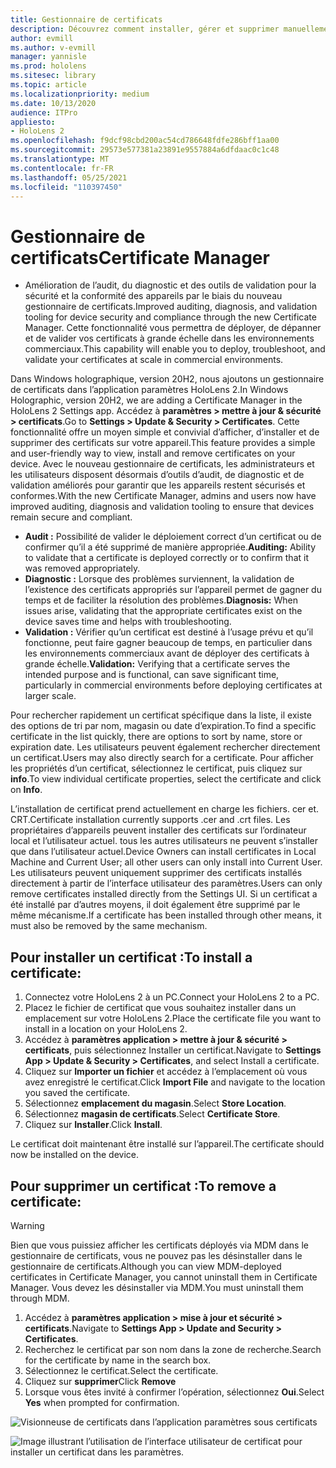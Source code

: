 ```yaml
---
title: Gestionnaire de certificats
description: Découvrez comment installer, gérer et supprimer manuellement des certificats sur des appareils de réalité mixte HoloLens 2.
author: evmill
ms.author: v-evmill
manager: yannisle
ms.prod: hololens
ms.sitesec: library
ms.topic: article
ms.localizationpriority: medium
ms.date: 10/13/2020
audience: ITPro
appliesto:
- HoloLens 2
ms.openlocfilehash: f9dcf98cbd200ac54cd786648fdfe286bff1aa00
ms.sourcegitcommit: 29573e577381a23891e9557884a6dfdaac0c1c48
ms.translationtype: MT
ms.contentlocale: fr-FR
ms.lasthandoff: 05/25/2021
ms.locfileid: "110397450"
---
```

# <a name="certificate-manager"></a><span data-ttu-id="4681b-103">Gestionnaire de certificats</span><span class="sxs-lookup"><span data-stu-id="4681b-103">Certificate Manager</span></span>

- <span data-ttu-id="4681b-104">Amélioration de l’audit, du diagnostic et des outils de validation pour la sécurité et la conformité des appareils par le biais du nouveau gestionnaire de certificats.</span><span class="sxs-lookup"><span data-stu-id="4681b-104">Improved auditing, diagnosis, and validation tooling for device security and compliance through the new Certificate Manager.</span></span> <span data-ttu-id="4681b-105">Cette fonctionnalité vous permettra de déployer, de dépanner et de valider vos certificats à grande échelle dans les environnements commerciaux.</span><span class="sxs-lookup"><span data-stu-id="4681b-105">This capability will enable you to deploy, troubleshoot, and validate your certificates at scale in commercial environments.</span></span>

<span data-ttu-id="4681b-106">Dans Windows holographique, version 20H2, nous ajoutons un gestionnaire de certificats dans l’application paramètres HoloLens 2.</span><span class="sxs-lookup"><span data-stu-id="4681b-106">In Windows Holographic, version 20H2, we are adding a Certificate Manager in the HoloLens 2 Settings app.</span></span> <span data-ttu-id="4681b-107">Accédez à **paramètres > mettre à jour & sécurité > certificats**.</span><span class="sxs-lookup"><span data-stu-id="4681b-107">Go to **Settings > Update & Security > Certificates**.</span></span> <span data-ttu-id="4681b-108">Cette fonctionnalité offre un moyen simple et convivial d’afficher, d’installer et de supprimer des certificats sur votre appareil.</span><span class="sxs-lookup"><span data-stu-id="4681b-108">This feature provides a simple and user-friendly way to view, install and remove certificates on your device.</span></span> <span data-ttu-id="4681b-109">Avec le nouveau gestionnaire de certificats, les administrateurs et les utilisateurs disposent désormais d’outils d’audit, de diagnostic et de validation améliorés pour garantir que les appareils restent sécurisés et conformes.</span><span class="sxs-lookup"><span data-stu-id="4681b-109">With the new Certificate Manager, admins and users now have improved auditing, diagnosis and validation tooling to ensure that devices remain secure and compliant.</span></span> 

-   <span data-ttu-id="4681b-110">**Audit :** Possibilité de valider le déploiement correct d’un certificat ou de confirmer qu’il a été supprimé de manière appropriée.</span><span class="sxs-lookup"><span data-stu-id="4681b-110">**Auditing:** Ability to validate that a certificate is deployed correctly or to confirm that it was removed appropriately.</span></span> 
-   <span data-ttu-id="4681b-111">**Diagnostic :** Lorsque des problèmes surviennent, la validation de l’existence des certificats appropriés sur l’appareil permet de gagner du temps et de faciliter la résolution des problèmes.</span><span class="sxs-lookup"><span data-stu-id="4681b-111">**Diagnosis:** When issues arise, validating that the appropriate certificates exist on the device saves time and helps with troubleshooting.</span></span> 
-   <span data-ttu-id="4681b-112">**Validation :** Vérifier qu’un certificat est destiné à l’usage prévu et qu’il fonctionne, peut faire gagner beaucoup de temps, en particulier dans les environnements commerciaux avant de déployer des certificats à grande échelle.</span><span class="sxs-lookup"><span data-stu-id="4681b-112">**Validation:** Verifying that a certificate serves the intended purpose and is functional, can save significant time, particularly in commercial environments before deploying certificates at larger scale.</span></span>

<span data-ttu-id="4681b-113">Pour rechercher rapidement un certificat spécifique dans la liste, il existe des options de tri par nom, magasin ou date d’expiration.</span><span class="sxs-lookup"><span data-stu-id="4681b-113">To find a specific certificate in the list quickly, there are options to sort by name, store or expiration date.</span></span> <span data-ttu-id="4681b-114">Les utilisateurs peuvent également rechercher directement un certificat.</span><span class="sxs-lookup"><span data-stu-id="4681b-114">Users may also directly search for a certificate.</span></span> <span data-ttu-id="4681b-115">Pour afficher les propriétés d’un certificat, sélectionnez le certificat, puis cliquez sur **info**.</span><span class="sxs-lookup"><span data-stu-id="4681b-115">To view individual certificate properties, select the certificate and click on **Info**.</span></span> 

<span data-ttu-id="4681b-116">L’installation de certificat prend actuellement en charge les fichiers. cer et. CRT.</span><span class="sxs-lookup"><span data-stu-id="4681b-116">Certificate installation currently supports .cer and .crt files.</span></span> <span data-ttu-id="4681b-117">Les propriétaires d’appareils peuvent installer des certificats sur l’ordinateur local et l’utilisateur actuel.  tous les autres utilisateurs ne peuvent s’installer que dans l’utilisateur actuel.</span><span class="sxs-lookup"><span data-stu-id="4681b-117">Device Owners can install certificates in Local Machine and Current User;  all other users can only install into Current User.</span></span> <span data-ttu-id="4681b-118">Les utilisateurs peuvent uniquement supprimer des certificats installés directement à partir de l’interface utilisateur des paramètres.</span><span class="sxs-lookup"><span data-stu-id="4681b-118">Users can only remove certificates installed directly from the Settings UI.</span></span> <span data-ttu-id="4681b-119">Si un certificat a été installé par d’autres moyens, il doit également être supprimé par le même mécanisme.</span><span class="sxs-lookup"><span data-stu-id="4681b-119">If a certificate has been installed through other means, it must also be removed by the same mechanism.</span></span>

## <a name="to-install-a-certificate"></a><span data-ttu-id="4681b-120">Pour installer un certificat :</span><span class="sxs-lookup"><span data-stu-id="4681b-120">To install a certificate:</span></span> 

1.  <span data-ttu-id="4681b-121">Connectez votre HoloLens 2 à un PC.</span><span class="sxs-lookup"><span data-stu-id="4681b-121">Connect your HoloLens 2 to a PC.</span></span>
1.  <span data-ttu-id="4681b-122">Placez le fichier de certificat que vous souhaitez installer dans un emplacement sur votre HoloLens 2.</span><span class="sxs-lookup"><span data-stu-id="4681b-122">Place the certificate file you want to install in a location on your HoloLens 2.</span></span>
1.  <span data-ttu-id="4681b-123">Accédez à **paramètres application > mettre à jour & sécurité > certificats**, puis sélectionnez Installer un certificat.</span><span class="sxs-lookup"><span data-stu-id="4681b-123">Navigate to **Settings App > Update & Security > Certificates**, and select Install a certificate.</span></span>
1.  <span data-ttu-id="4681b-124">Cliquez sur **Importer un fichier** et accédez à l’emplacement où vous avez enregistré le certificat.</span><span class="sxs-lookup"><span data-stu-id="4681b-124">Click **Import File** and navigate to the location you saved the certificate.</span></span>
1.  <span data-ttu-id="4681b-125">Sélectionnez **emplacement du magasin**.</span><span class="sxs-lookup"><span data-stu-id="4681b-125">Select **Store Location**.</span></span>
1.  <span data-ttu-id="4681b-126">Sélectionnez **magasin de certificats**.</span><span class="sxs-lookup"><span data-stu-id="4681b-126">Select **Certificate Store**.</span></span>
1.  <span data-ttu-id="4681b-127">Cliquez sur **Installer**.</span><span class="sxs-lookup"><span data-stu-id="4681b-127">Click **Install**.</span></span>

<span data-ttu-id="4681b-128">Le certificat doit maintenant être installé sur l’appareil.</span><span class="sxs-lookup"><span data-stu-id="4681b-128">The certificate should now be installed on the device.</span></span>

## <a name="to-remove-a-certificate"></a><span data-ttu-id="4681b-129">Pour supprimer un certificat :</span><span class="sxs-lookup"><span data-stu-id="4681b-129">To remove a certificate:</span></span> 
>[!WARNING]
> <span data-ttu-id="4681b-130">Bien que vous puissiez afficher les certificats déployés via MDM dans le gestionnaire de certificats, vous ne pouvez pas les désinstaller dans le gestionnaire de certificats.</span><span class="sxs-lookup"><span data-stu-id="4681b-130">Although you can view MDM-deployed certificates in Certificate Manager, you cannot uninstall them in Certificate Manager.</span></span> <span data-ttu-id="4681b-131">Vous devez les désinstaller via MDM.</span><span class="sxs-lookup"><span data-stu-id="4681b-131">You must uninstall them through MDM.</span></span>
1. <span data-ttu-id="4681b-132">Accédez à **paramètres application > mise à jour et sécurité > certificats**.</span><span class="sxs-lookup"><span data-stu-id="4681b-132">Navigate to **Settings App > Update and Security > Certificates**.</span></span>
1. <span data-ttu-id="4681b-133">Recherchez le certificat par son nom dans la zone de recherche.</span><span class="sxs-lookup"><span data-stu-id="4681b-133">Search for the certificate by name in the search box.</span></span>
1. <span data-ttu-id="4681b-134">Sélectionnez le certificat.</span><span class="sxs-lookup"><span data-stu-id="4681b-134">Select the certificate.</span></span>
1. <span data-ttu-id="4681b-135">Cliquez sur **supprimer**</span><span class="sxs-lookup"><span data-stu-id="4681b-135">Click **Remove**</span></span>
1. <span data-ttu-id="4681b-136">Lorsque vous êtes invité à confirmer l’opération, sélectionnez **Oui**.</span><span class="sxs-lookup"><span data-stu-id="4681b-136">Select **Yes** when prompted for confirmation.</span></span>



![Visionneuse de certificats dans l’application paramètres sous certificats](images/certificate-viewer-device.jpg)

![Image illustrant l’utilisation de l’interface utilisateur de certificat pour installer un certificat dans les paramètres.](images/certificate-device-install.jpg)
